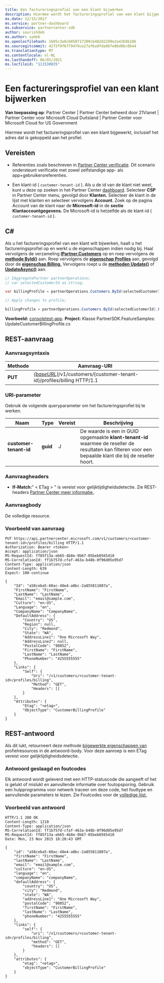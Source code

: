 ```yaml
---
title: Een factureringsprofiel van een klant bijwerken
description: Hiermee wordt het factureringsprofiel van een klant bijgewerkt, inclusief het adres dat is gekoppeld aan het profiel.
ms.date: 12/15/2017
ms.service: partner-dashboard
ms.subservice: partnercenter-sdk
author: sourishdeb
ms.author: sodeb
ms.openlocfilehash: 1605c3e8cb050717209cb482d2299e2a42b9b186
ms.sourcegitcommit: 4275f9f67f9479ce27af6a9fda96fe86d0bc0b44
ms.translationtype: MT
ms.contentlocale: nl-NL
ms.lasthandoff: 06/05/2021
ms.locfileid: "111530035"
---
```

# <a name="update-a-customers-billing-profile"></a>Een factureringsprofiel van een klant bijwerken

**Van toepassing op**: Partner Center | Partner Center beheerd door 21Vianet | Partner Center voor Microsoft Cloud Duitsland | Partner Center voor Microsoft Cloud for US Government

Hiermee wordt het factureringsprofiel van een klant bijgewerkt, inclusief het adres dat is gekoppeld aan het profiel.

## <a name="prerequisites"></a>Vereisten

- Referenties zoals beschreven in [Partner Center verificatie](partner-center-authentication.md). Dit scenario ondersteunt verificatie met zowel zelfstandige app- als app+gebruikersreferenties.

- Een klant-id ( `customer-tenant-id` ). Als u de id van de klant niet weet, kunt u deze op zoeken in het Partner Center [dashboard](https://partner.microsoft.com/dashboard). Selecteer **CSP** in Partner Center menu, gevolgd door **Klanten.** Selecteer de klant in de lijst met klanten en selecteer vervolgens **Account**. Zoek op de pagina Account van de klant naar de **Microsoft-id** in de **sectie Klantaccountgegevens.** De Microsoft-id is hetzelfde als de klant-id ( `customer-tenant-id` ).

## <a name="c"></a>C\#

Als u het factureringsprofiel van een klant wilt bijwerken, haalt u het factureringsprofiel op en werkt u de eigenschappen indien nodig bij. Haal vervolgens de verzameling [**IPartner.Customers**](/dotnet/api/microsoft.store.partnercenter.ipartner.customers) op en roep vervolgens de [**methode ById()**](/dotnet/api/microsoft.store.partnercenter.customers.icustomercollection.byid) aan. Roep vervolgens de [**eigenschap Profiles**](/dotnet/api/microsoft.store.partnercenter.customers.icustomer.profiles) aan, gevolgd door de [**eigenschap Billing.**](/dotnet/api/microsoft.store.partnercenter.customers.profiles.icustomerprofilecollection.billing) Vervolgens roept u de [**methoden Update()**](/dotnet/api/microsoft.store.partnercenter.customers.profiles.icustomerprofile-1.update) of [**UpdateAsync()**](/dotnet/api/microsoft.store.partnercenter.customers.profiles.icustomerprofile-1.updateasync) aan.

``` csharp
// IAggregatePartner partnerOperations;
// var selectedCustomerId as string;

var billingProfile = partnerOperations.Customers.ById(selectedCustomerId).Profiles.Billing.Get();

// Apply changes to profile;

billingProfile = partnerOperations.Customers.ById(selectedCustomerId).Profiles.Billing.Update(billingProfile);
```

**Voorbeeld:** [consoletest-app](console-test-app.md). **Project:** Klasse PartnerSDK.FeatureSamples: UpdateCustomerBillingProfile.cs 

## <a name="rest-request"></a>REST-aanvraag

### <a name="request-syntax"></a>Aanvraagsyntaxis

| Methode  | Aanvraag-URI                                                                                             |
|---------|---------------------------------------------------------------------------------------------------------|
| **PUT** | [*{baseURL}*](partner-center-rest-urls.md)/v1/customers/{customer-tenant-id}/profiles/billing HTTP/1.1 |

### <a name="uri-parameter"></a>URI-parameter

Gebruik de volgende queryparameter om het factureringsprofiel bij te werken.

| Naam                   | Type     | Vereist | Beschrijving                                                                                                                                            |
|------------------------|----------|----------|--------------------------------------------------------------------------------------------------------------------------------------------------------|
| **customer-tenant-id** | **guid** | J        | De waarde is een in GUID opgemaakte **klant-tenant-id** waarmee de reseller de resultaten kan filteren voor een bepaalde klant die bij de reseller hoort. |

### <a name="request-headers"></a>Aanvraagheaders

- **If-Match:**" &lt; ETag &gt; " is vereist voor gelijktijdigheidsdetectie.
Zie REST-headers [Partner Center meer informatie.](headers.md)

### <a name="request-body"></a>Aanvraagbody

De volledige resource.

### <a name="request-example"></a>Voorbeeld van aanvraag

```http
PUT https://api.partnercenter.microsoft.com/v1/customers/<customer-tenant-id>/profiles/billing HTTP/1.1
Authorization: Bearer <token>
Accept: application/json
MS-RequestId: ff85f13a-eb65-4b8e-9b67-05beb0565410
MS-CorrelationId: ff1b757d-cfaf-463a-b48b-0f96d05e95d7
Content-Type: application/json
Content-Length: 639
Expect: 100-continue

{
    "Id": "a58ceba5-60ac-48e4-a0bc-2a855811807a",
    "FirstName": "FirstName",
    "LastName": "LastName",
    "Email": "email@sample.com",
    "Culture": "en-US",
    "Language": "en",
    "CompanyName": "CompanyName",
    "DefaultAddress": {
        "Country": "US",
        "Region": null,
        "City": "Redmond",
        "State": "WA",
        "AddressLine1": "One Microsoft Way",
        "AddressLine2": null,
        "PostalCode": "98052",
        "FirstName": "FirstName",
        "LastName": "LastName",
        "PhoneNumber": "4255555555"
    },
    "Links": {
        "Self": {
            "Uri": "/v1/customers/<customer-tenant-id>/profiles/billing",
            "Method": "GET",
            "Headers": []
        }
    },
    "Attributes": {
        "Etag": "<etag>",
        "ObjectType": "CustomerBillingProfile"
    }
}
```

## <a name="rest-response"></a>REST-antwoord

Als dit lukt, retourneert deze methode [bijgewerkte eigenschappen van](profile-resources.md) profielresources in de antwoord-body. Voor deze aanroep is een ETag vereist voor gelijktijdigheidsdetectie.

### <a name="response-success-and-error-codes"></a>Antwoord geslaagd en foutcodes

Elk antwoord wordt geleverd met een HTTP-statuscode die aangeeft of het is gelukt of mislukt en aanvullende informatie over foutopsporing. Gebruik een hulpprogramma voor netwerk traceer om deze code, het fouttype en aanvullende parameters te lezen. Zie Foutcodes voor de [volledige lijst.](error-codes.md)

### <a name="response-example"></a>Voorbeeld van antwoord

```http
HTTP/1.1 200 OK
Content-Length: 1210
Content-Type: application/json
MS-CorrelationId: ff1b757d-cfaf-463a-b48b-0f96d05e95d7
MS-RequestId: ff85f13a-eb65-4b8e-9b67-05beb0565410
Date: Mon, 23 Nov 2015 18:20:43 GMT

{
    "id": "a58ceba5-60ac-48e4-a0bc-2a855811807a",
    "firstName": "FirstName",
    "lastName": "LastName",
    "email": "email@sample.com",
    "culture": "en-US",
    "language": "en",
    "companyName": "companyName",
    "defaultAddress": {
        "country": "US",
        "city": "Redmond",
        "state": "WA",
        "addressLine1": "One Microsoft Way",
        "postalCode": "98052",
        "firstName": "FirstName",
        "lastName": "LastName",
        "phoneNumber": "4255555555"
    },
    "links": {
        "self": {
            "uri": "/v1/customers/<customer-tenant-id>/profiles/billing",
            "method": "GET",
            "headers": []
        }
    },
    "attributes": {
        "etag": "<etag>",
        "objectType": "CustomerBillingProfile"
    }
}
```
